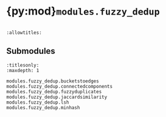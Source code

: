 # {py:mod}`modules.fuzzy_dedup`

```{py:module} modules.fuzzy_dedup
```

```{autodoc2-docstring} modules.fuzzy_dedup
:allowtitles:
```

## Submodules

```{toctree}
:titlesonly:
:maxdepth: 1

modules.fuzzy_dedup.bucketstoedges
modules.fuzzy_dedup.connectedcomponents
modules.fuzzy_dedup.fuzzyduplicates
modules.fuzzy_dedup.jaccardsimilarity
modules.fuzzy_dedup.lsh
modules.fuzzy_dedup.minhash
```
